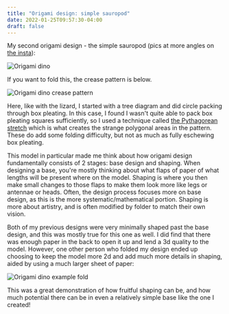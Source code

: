 ```yaml
---
title: "Origami design: simple sauropod"
date: 2022-01-25T09:57:30-04:00
draft: false
---
```


My second origami design - the simple sauropod (pics at more angles on [the insta](https://www.instagram.com/varun_origami/)):

![Origami dino](/origami/dino.jpg)

If you want to fold this, the crease pattern is below.

![Origami dino crease pattern](/origami/dino_pattern.png)

Here, like with the lizard, I started with a tree diagram and did circle packing through box pleating. In this case, I found I wasn't quite able to pack box pleating squares sufficiently, so I used a technique called [the Pythagorean stretch](https://abrashiorigami.com/pythagorean-stretch-advanced-topic-no-1/) which is what creates the strange polygonal areas in the pattern. These do add some folding difficulty, but not as much as fully eschewing box pleating. 

This model in particular made me think about how origami design fundamentally consists of 2 stages: base design and shaping. When designing a base, you're mostly thinking about what flaps of paper of what lengths will be present where on the model. Shaping is where you then make small changes to those flaps to make them look more like legs or antennae or heads. Often, the design process focuses more on base design, as this is the more systematic/mathematical portion. Shaping is more about artistry, and is often modified by folder to match their own vision.

Both of my previous designs were very minimally shaped past the base design, and this was mostly true for this one as well. I did find that there was enough paper in the back to open it up and lend a 3d quality to the model. However, one other person who folded my design ended up choosing to keep the model more 2d and add much more details in shaping, aided by using a much larger sheet of paper:

![Origami dino example fold](/origami/dino_example.jpg)

This was a great demonstration of how fruitful shaping can be, and how much potential there can be in even a relatively simple base like the one I created!
